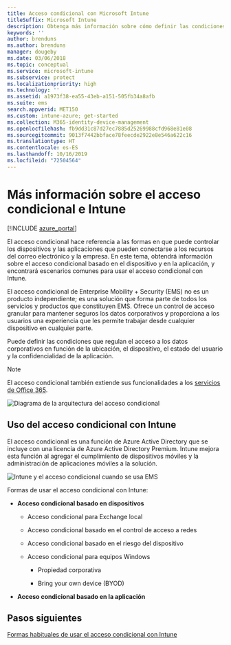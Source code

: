 ```yaml
---
title: Acceso condicional con Microsoft Intune
titleSuffix: Microsoft Intune
description: Obtenga más información sobre cómo definir las condiciones que deben cumplir los usuarios, los dispositivos y las aplicaciones para acceder a los recursos de la empresa en Microsoft Intune.
keywords: ''
author: brenduns
ms.author: brenduns
manager: dougeby
ms.date: 03/06/2018
ms.topic: conceptual
ms.service: microsoft-intune
ms.subservice: protect
ms.localizationpriority: high
ms.technology: ''
ms.assetid: a1973f38-ea55-43eb-a151-505fb34a8afb
ms.suite: ems
search.appverid: MET150
ms.custom: intune-azure; get-started
ms.collection: M365-identity-device-management
ms.openlocfilehash: fb9dd31c87d27ec7885d25269988cfd968e81e08
ms.sourcegitcommit: 9013f7442bbface78feecde2922e8e546a622c16
ms.translationtype: HT
ms.contentlocale: es-ES
ms.lasthandoff: 10/16/2019
ms.locfileid: "72504564"
---
```

# <a name="learn-about-conditional-access-and-intune"></a>Más información sobre el acceso condicional e Intune

[!INCLUDE [azure_portal](../includes/azure_portal.md)]

El acceso condicional hace referencia a las formas en que puede controlar los dispositivos y las aplicaciones que pueden conectarse a los recursos del correo electrónico y la empresa. En este tema, obtendrá información sobre el acceso condicional basado en el dispositivo y en la aplicación, y encontrará escenarios comunes para usar el acceso condicional con Intune.

El acceso condicional de Enterprise Mobility + Security (EMS) no es un producto independiente; es una solución que forma parte de todos los servicios y productos que constituyen EMS. Ofrece un control de acceso granular para mantener seguros los datos corporativos y proporciona a los usuarios una experiencia que les permite trabajar desde cualquier dispositivo en cualquier parte.

Puede definir las condiciones que regulan el acceso a los datos corporativos en función de la ubicación, el dispositivo, el estado del usuario y la confidencialidad de la aplicación.

> [!NOTE] 
> El acceso condicional también extiende sus funcionalidades a los [servicios de Office 365](https://docs.microsoft.com/office365/enterprise/office-365-client-support-conditional-access).

![Diagrama de la arquitectura del acceso condicional](./media/conditional-access/ca-diagram-1.png)

## <a name="use-conditional-access-with-intune"></a>Uso del acceso condicional con Intune

El acceso condicional es una función de Azure Active Directory que se incluye con una licencia de Azure Active Directory Premium. Intune mejora esta función al agregar el cumplimiento de dispositivos móviles y la administración de aplicaciones móviles a la solución. 

![Intune y el acceso condicional cuando se usa EMS](./media/conditional-access/intune-with-ca-1.png)

Formas de usar el acceso condicional con Intune:

- **Acceso condicional basado en dispositivos**

  - Acceso condicional para Exchange local

  - Acceso condicional basado en el control de acceso a redes

  - Acceso condicional basado en el riesgo del dispositivo

  - Acceso condicional para equipos Windows

    - Propiedad corporativa

    - Bring your own device (BYOD)

- **Acceso condicional basado en la aplicación**

## <a name="next-steps"></a>Pasos siguientes

[Formas habituales de usar el acceso condicional con Intune](conditional-access-intune-common-ways-use.md)
